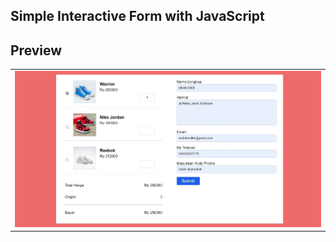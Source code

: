 ## Simple Interactive Form with JavaScript
<h2>Preview</h2>
<table>
  <tr>
    <td><img src="https://github.com/mdbicode/interactive-form/blob/main/result.jpeg" alt="result" width="896"></td>
  </tr>
</table>
